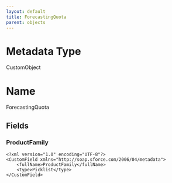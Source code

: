 ```yaml
---
layout: default
title: ForecastingQuota
parent: objects
---
```

# Metadata Type
CustomObject

# Name
ForecastingQuota
## Fields
### ProductFamily

```
<?xml version="1.0" encoding="UTF-8"?>
<CustomField xmlns="http://soap.sforce.com/2006/04/metadata">
    <fullName>ProductFamily</fullName>
    <type>Picklist</type>
</CustomField>
```
